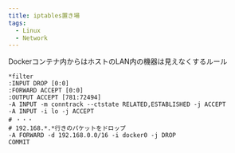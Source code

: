 ```yaml
---
title: iptables置き場
tags:
  - Linux
  - Network
---
```



Dockerコンテナ内からはホストのLAN内の機器は見えなくするルール
```
*filter
:INPUT DROP [0:0]
:FORWARD ACCEPT [0:0]
:OUTPUT ACCEPT [781:72494]
-A INPUT -m conntrack --ctstate RELATED,ESTABLISHED -j ACCEPT
-A INPUT -i lo -j ACCEPT
# ・・・
# 192.168.*.*行きのパケットをドロップ
-A FORWARD -d 192.168.0.0/16 -i docker0 -j DROP
COMMIT
```